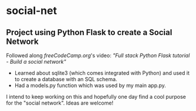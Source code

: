 # social-net
## Project using Python Flask to create a Social Network

Followed along _freeCodeCamp.org_'s video: _"Full stack Python Flask tutorial - Build a social network"_

- Learned about sqlite3 (which comes integrated with Python) and used it to create a database with an SQL schema.
- Had a models.py function which was used by my main app.py.

I intend to keep working on this and hopefully one day find a cool purpose for the "social network". Ideas are welcome!
